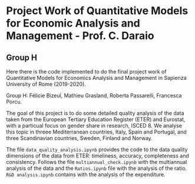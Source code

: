 # Project Work of Quantitative Models for Economic Analysis and Management - Prof. C. Daraio
## Group H 
Here there is the code implemented to do the final project work of Quantitative Models for Economics Analysis and Management in Sapienza University of Rome (2019-2020). 

Group H: Félicie Bizeul, Mathieu Grasland, Roberta Passarelli, Francesca Porcu. 

The goal of this project is to do some detailed quality analysis of the data taken from the European Tertiary Education Register (ETER) and Eurostat, with a particual focus on gender share in research, ISCED 8. We analyse this topic in threee Mediterranean countries, Italy, Spain and Portugal, and three Scandinavian countries, Sweden, Finland and Norway. 

The file `data_quality_analysis.ipynb` provides the code to the data quality dimensions of the data from ETER: timeliness, accuracy, completeness and consistency. Follows the file `multiannual_check.ipynb` with the multiannual analysis of the data and the `Ratios.ipynb` file with the analysis of the ratio. `R&D analysis.ipynb` contains with the analysis of the expenditure. 
